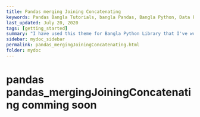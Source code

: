 ```yaml
---
title: Pandas merging Joining Concatenating
keywords: Pandas Bangla Tutorials, bangla Pandas, Bangla Python, Data Preprocessing Bangla, Monad wizard
last_updated: July 20, 2020
tags: [getting_started]
summary: "I have used this theme for Bangla Python Library that I've worked on as a professional technical writer."
sidebar: mydoc_sidebar
permalink: pandas_mergingJoiningConcatenating.html
folder: mydoc
---
```


# pandas pandas_mergingJoiningConcatenating comming soon











